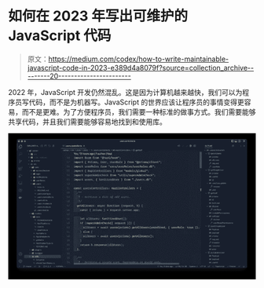 # 如何在 2023 年写出可维护的 JavaScript 代码

> 原文：<https://medium.com/codex/how-to-write-maintainable-javascript-code-in-2023-e389d4a8079f?source=collection_archive---------20----------------------->

2022 年，JavaScript 开发仍然混乱。这是因为计算机越来越快，我们可以为程序员写代码，而不是为机器写。JavaScript 的世界应该让程序员的事情变得更容易，而不是更难。为了方便程序员，我们需要一种标准的做事方式。我们需要能够共享代码，并且我们需要能够容易地找到和使用库。

![](img/4f48b6660c8f1351111c1603ed943136.png)